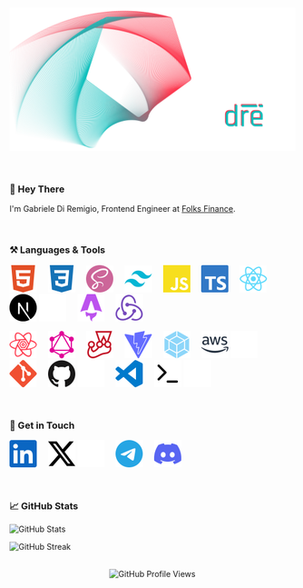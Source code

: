 <br/>

![Hero Image](./assets/hero-image.png)

<br/>

### :wave: Hey There

I'm Gabriele Di Remigio, Frontend Engineer at [Folks Finance](https://folks.finance/).

<br/>

### :hammer_and_pick: Languages & Tools

[![html5](./assets/languages&tools-icons/html5.svg)](https://github.com/gabrielediremigio/gabrielediremigio)
&nbsp;&nbsp;&nbsp;
[![css3](./assets/languages&tools-icons/css3.svg)](https://github.com/gabrielediremigio/gabrielediremigio)
&nbsp;&nbsp;&nbsp;
[![sass](./assets/languages&tools-icons/sass.svg)](https://github.com/gabrielediremigio/gabrielediremigio)
&nbsp;&nbsp;&nbsp;
[![tailwindcss](./assets/languages&tools-icons/tailwindcss.svg)](https://github.com/gabrielediremigio/gabrielediremigio)
&nbsp;&nbsp;&nbsp;
[![javascript](./assets/languages&tools-icons/javascript.svg)](https://github.com/gabrielediremigio/gabrielediremigio)
&nbsp;&nbsp;&nbsp;
[![typescript](./assets/languages&tools-icons/typescript.svg)](https://github.com/gabrielediremigio/gabrielediremigio)
&nbsp;&nbsp;&nbsp;
[![react](./assets/languages&tools-icons/react.svg)](https://github.com/gabrielediremigio/gabrielediremigio)
&nbsp;&nbsp;&nbsp;
[![nextdotjs](./assets/languages&tools-icons/nextdotjs-light.svg)](https://github.com/gabrielediremigio/gabrielediremigio#gh-light-mode-only)
[![nextdotjs](./assets/languages&tools-icons/nextdotjs-dark.svg)](https://github.com/gabrielediremigio/gabrielediremigio#gh-dark-mode-only)
&nbsp;&nbsp;&nbsp;
[![astro](./assets/languages&tools-icons/astro.svg)](https://github.com/gabrielediremigio/gabrielediremigio)
&nbsp;&nbsp;&nbsp;
[![redux](./assets/languages&tools-icons/redux.svg)](https://github.com/gabrielediremigio/gabrielediremigio)

[![reactquery](./assets/languages&tools-icons/reactquery.svg)](https://github.com/gabrielediremigio/gabrielediremigio)
&nbsp;&nbsp;&nbsp;
[![graphql](./assets/languages&tools-icons/graphql.svg)](https://github.com/gabrielediremigio/gabrielediremigio)
&nbsp;&nbsp;&nbsp;
[![jest](./assets/languages&tools-icons/jest.svg)](https://github.com/gabrielediremigio/gabrielediremigio)
&nbsp;&nbsp;&nbsp;
[![vite](./assets/languages&tools-icons/vite.svg)](https://github.com/gabrielediremigio/gabrielediremigio)
&nbsp;&nbsp;&nbsp;
[![webpack](./assets/languages&tools-icons/webpack.svg)](https://github.com/gabrielediremigio/gabrielediremigio)
&nbsp;&nbsp;&nbsp;
[![aws](./assets/languages&tools-icons/aws-light.svg)](https://github.com/gabrielediremigio/gabrielediremigio#gh-light-mode-only)
[![aws](./assets/languages&tools-icons/aws-dark.svg)](https://github.com/gabrielediremigio/gabrielediremigio#gh-dark-mode-only)
&nbsp;&nbsp;&nbsp;
[![git](./assets/languages&tools-icons/git.svg)](https://github.com/gabrielediremigio/gabrielediremigio)
&nbsp;&nbsp;&nbsp;
[![github](./assets/languages&tools-icons/github-light.svg)](https://github.com/gabrielediremigio/gabrielediremigio#gh-light-mode-only)
[![github](./assets/languages&tools-icons/github-dark.svg)](https://github.com/gabrielediremigio/gabrielediremigio#gh-dark-mode-only)
&nbsp;&nbsp;&nbsp;
[![visualstudiocode](./assets/languages&tools-icons/visualstudiocode.svg)](https://github.com/gabrielediremigio/gabrielediremigio)
&nbsp;&nbsp;&nbsp;
[![terminal](./assets/languages&tools-icons/terminal-light.svg)](https://github.com/gabrielediremigio/gabrielediremigio#gh-light-mode-only)
[![terminal](./assets/languages&tools-icons/terminal-dark.svg)](https://github.com/gabrielediremigio/gabrielediremigio#gh-dark-mode-only)

<br/>

### :link: Get in Touch

[![linkedin](./assets/social-icons/linkedin.svg)](https://www.linkedin.com/in/gabriele-di-remigio-8548181b0)
&nbsp;&nbsp;&nbsp;
[![x](./assets/social-icons/x-light.svg)](https://x.com/itisdire#gh-light-mode-only)
[![x](./assets/social-icons/x-dark.svg)](https://x.com/itisdire#gh-dark-mode-only)
&nbsp;&nbsp;&nbsp;
[![telegram](./assets/social-icons/telegram.svg)](https://t.me/itisdire)
&nbsp;&nbsp;&nbsp;
[![discord](./assets/social-icons/discord.svg)](https://discordapp.com/users/403692882307055618)
&nbsp;&nbsp;&nbsp;

<br/>

### :chart_with_upwards_trend: GitHub Stats

![GitHub Stats](https://github-readme-stats.vercel.app/api?username=gabrielediremigio&title_color=AE6371&text_color=5D9498&icon_color=AE6371&border_color=5D9498&theme=transparent&border_radius=6&card_width=500&show_icons=true)

![GitHub Streak](https://streak-stats.demolab.com/?user=gabrielediremigio&theme=transparent&border_radius=6&border=5D9498&stroke=5D9498&ring=AE6371&fire=5D9498&currStreakNum=5D9498&sideNums=AE6371&currStreakLabel=5D9498&sideLabels=5D9498&dates=AE6371&card_width=500)

<br/>

<div align="center">
    <img alt="GitHub Profile Views" src="https://komarev.com/ghpvc/?username=gabrielediremigio&color=5D9498&label=Profile+Views" />
</div>
